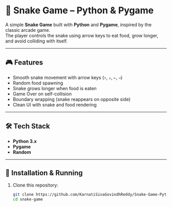 # 🐍 Snake Game – Python & Pygame

A simple **Snake Game** built with **Python** and **Pygame**, inspired by the classic arcade game.  
The player controls the snake using arrow keys to eat food, grow longer, and avoid colliding with itself.

---

## 🎮 Features
- Smooth snake movement with arrow keys (`↑`, `↓`, `←`, `→`)
- Random food spawning
- Snake grows longer when food is eaten
- Game Over on self-collision
- Boundary wrapping (snake reappears on opposite side)
- Clean UI with snake and food rendering

---

## 🛠️ Tech Stack
- **Python 3.x**
- **Pygame**
- **Random**

---

## 📂 Installation & Running

1. Clone this repository:
   ```bash
   git clone https://github.com/KarnatiSivaGovindhReddy/Snake-Game-Python-Arcade-Game.git
   cd snake-game

